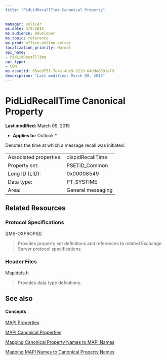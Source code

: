 ```yaml
---
title: "PidLidRecallTime Canonical Property"
 
 
manager: soliver
ms.date: 3/9/2015
ms.audience: Developer
ms.topic: reference
ms.prod: office-online-server
localization_priority: Normal
api_name:
- PidLidRecallTime
api_type:
- COM
ms.assetid: 65aed75f-7e4e-4de9-b219-64dde8891a79
description: "Last modified: March 09, 2015"
---
```


# PidLidRecallTime Canonical Property

 **Last modified:** March 09, 2015 
  
 * **Applies to:** Outlook * 
  
Denotes the time at which a message recall was initiated.
  
|||
|:-----|:-----|
|Associated properties:  <br/> |dispidRecallTime  <br/> |
|Property set:  <br/> |PSETID_Common  <br/> |
|Long ID (LID):  <br/> |0x00008549  <br/> |
|Data type:  <br/> |PT_SYSTIME  <br/> |
|Area:  <br/> |General messaging  <br/> |
   
## Related Resources

### Protocol Specifications

[[MS-OXPROPS]] 
  
> Provides property set definitions and references to related Exchange Server protocol specifications.
    
### Header Files

Mapidefs.h
  
> Provides data type definitions.
    
## See also

#### Concepts

[MAPI Properties](mapi-properties.md)
  
[MAPI Canonical Properties](mapi-canonical-properties.md)
  
[Mapping Canonical Property Names to MAPI Names](mapping-canonical-property-names-to-mapi-names.md)
  
[Mapping MAPI Names to Canonical Property Names](mapping-mapi-names-to-canonical-property-names.md)

